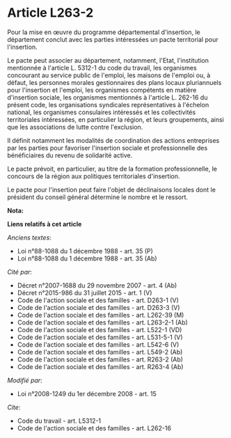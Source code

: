 # Article L263-2

Pour la mise en œuvre du programme départemental d'insertion, le département conclut avec les parties intéressées un pacte
territorial pour l'insertion. 

Le pacte peut associer au département, notamment, l'Etat, l'institution mentionnée à l'article L. 5312-1 du code du travail,
les organismes concourant au service public de l'emploi, les maisons de l'emploi ou, à défaut, les personnes morales
gestionnaires des plans locaux pluriannuels pour l'insertion et l'emploi, les organismes compétents en matière d'insertion
sociale, les organismes mentionnés à l'article L. 262-16 du présent code, les organisations syndicales représentatives à
l'échelon national, les organismes consulaires intéressés et les collectivités territoriales intéressées, en particulier la
région, et leurs groupements, ainsi que les associations de lutte contre l'exclusion. 

Il définit notamment les modalités de coordination des actions entreprises par les parties pour favoriser l'insertion sociale
et professionnelle des bénéficiaires du revenu de solidarité active. 

Le pacte prévoit, en particulier, au titre de la formation professionnelle, le concours de la région aux politiques
territoriales d'insertion. 

Le pacte pour l'insertion peut faire l'objet de déclinaisons locales dont le président du conseil général détermine le nombre
et le ressort.

**Nota:**



**Liens relatifs à cet article**

_Anciens textes_:

  - Loi n°88-1088 du 1 décembre 1988 - art. 35 (P)
  - Loi n°88-1088 du 1 décembre 1988 - art. 35 (Ab)

_Cité par_:

  - Décret n°2007-1688 du 29 novembre 2007 - art. 4 (Ab)
  - Décret n°2015-986 du 31 juillet 2015 - art. 1 (V)
  - Code de l'action sociale et des familles - art. D263-1 (V)
  - Code de l'action sociale et des familles - art. D263-3 (V)
  - Code de l'action sociale et des familles - art. L262-39 (M)
  - Code de l'action sociale et des familles - art. L263-2-1 (Ab)
  - Code de l'action sociale et des familles - art. L522-1 (VD)
  - Code de l'action sociale et des familles - art. L531-5-1 (V)
  - Code de l'action sociale et des familles - art. L542-6 (V)
  - Code de l'action sociale et des familles - art. L549-2 (Ab)
  - Code de l'action sociale et des familles - art. R263-2 (Ab)
  - Code de l'action sociale et des familles - art. R263-4 (Ab)

_Modifié par_:

  - Loi n°2008-1249 du 1er décembre 2008 - art. 15

_Cite_:

  - Code du travail - art. L5312-1
  - Code de l'action sociale et des familles - art. L262-16
